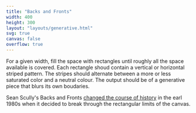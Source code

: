 ```yaml
---
title: "Backs and Fronts"
width: 400
height: 300
layout: "layouts/generative.html"
svg: true
canvas: false
overflow: true
---
```


For a given width, fill the space with rectangles until roughly all the space available is covered. Each rectangle shoud contain a vertical or horizontal striped pattern. The stripes should alternate between a more or less saturated color and a neutral colour. The output should be of a generative piece that blurs its own boudaries.

Sean Scully's Backs and Fronts [changed the course of history](https://www.bbc.com/culture/article/20210927-backs-and-fronts-the-painting-that-changed-the-course-of-ar) in the earl 1980s when it decided to break through the rectangular limits of the canvas.

